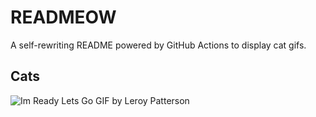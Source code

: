 # READMEOW

A self-rewriting README powered by GitHub Actions to display cat gifs.

## Cats

![Im Ready Lets Go GIF by Leroy Patterson](https://media1.giphy.com/media/CjmvTCZf2U3p09Cn0h/200.gif?cid=9acd02daoh95ry8zf3dk1qangfpumbwshkxpemok981zlnnd&ep=v1_gifs_search&rid=200.gif&ct=g)
